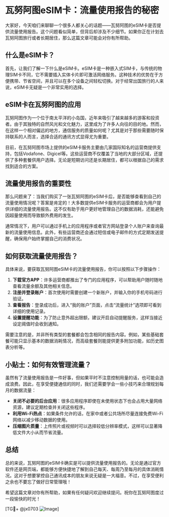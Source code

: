 # 瓦努阿图eSIM卡：流量使用报告的秘密

大家好，今天咱们来聊聊一个很多人都关心的话题——瓦努阿图的eSIM卡是否提供流量使用报告。这个问题看似简单，但背后却涉及不少细节。如果你正在计划去瓦努阿图旅行或者长期居住，那么这篇文章可能会对你有所帮助。

## 什么是eSIM卡？

首先，让我们了解一下什么是eSIM卡。eSIM卡是一种嵌入式SIM卡，与传统的物理SIM卡不同，它不需要插入实体卡片即可激活网络服务。这种技术的优势在于方便携带、节省空间，并且可以在多个设备之间轻松切换。对于经常出国旅行的人来说，eSIM卡无疑是一个非常实用的选择。

## eSIM卡在瓦努阿图的应用

瓦努阿图作为一个位于南太平洋的小岛国，近年来吸引了越来越多的游客和投资者。由于其独特的自然风光和文化魅力，这里成为了许多人向往的目的地。然而，在这样一个相对偏远的地方，通信服务的质量如何呢？尤其是对于那些需要随时保持联系的人而言，选择合适的通讯方式显得尤为重要。

目前，在瓦努阿图市场上提供的eSIM卡服务主要由几家国际知名的运营商提供支持，包括Vodafone、Digicel等。这些运营商不仅覆盖了当地的大部分区域，还提供了多种套餐供用户选择。无论是短期访问还是长期居住，都可以根据自己的需求找到适合的方案。

## 流量使用报告的重要性

那么问题来了：当我们购买了一张瓦努阿图的eSIM卡后，是否能够查看到自己的流量使用情况呢？答案是肯定的！大多数提供eSIM卡服务的运营商都会为用户提供详细的流量使用报告。这不仅有助于用户更好地管理自己的数据消耗，还能避免因超量使用而导致额外费用的发生。

通常情况下，用户可以通过手机上的应用程序或者官方网站登录个人账户来查询最新的流量使用信息。此外，有些运营商还会通过短信或电子邮件的方式定期发送提醒，确保用户始终掌握自己的消费状况。

## 如何获取流量使用报告？

具体来说，要获取瓦努阿图eSIM卡的流量使用报告，你可以按照以下步骤操作：

1. **下载官方APP**：许多运营商都推出了专门的应用程序，可以帮助用户随时随地查看流量余额及其他相关信息。
2. **注册并登录账户**：首次使用时需要创建一个新账户，并输入你的手机号码进行验证。
3. **查看报告**：登录成功后，进入“我的账户”页面，点击“流量统计”选项即可看到详细的使用记录。
4. **设置提醒功能**：为了防止意外超出限额，建议开启自动提醒服务，这样当接近设定阈值时会收到通知。

需要注意的是，并非所有类型的套餐都会包含相同的报告内容。例如，某些基础套餐可能只显示基本的数据消耗情况，而高级套餐则能提供更多附加功能，如历史图表分析等。

## 小贴士：如何有效管理流量？

虽然有了流量使用报告是一件好事，但如果平时不注意控制用量的话，也可能会造成浪费。因此，在享受便捷通信的同时，我们还需要学会一些小技巧来合理规划每月的数据流量：

- **关闭不必要的后台应用**：很多应用程序即使在未使用状态下也会占用大量网络资源，建议定期检查并关闭这些程序。
- **利用Wi-Fi热点**：如果条件允许的话，在家中或者公共场所尽量连接免费Wi-Fi网络以减少移动数据的使用。
- **压缩图片质量**：上传照片或视频时可以选择较低分辨率模式，这样可以显著降低文件大小从而节省流量。

## 总结

总的来说，瓦努阿图的eSIM卡确实是可以提供流量使用报告的。无论是通过官方软件还是网页端，都能够方便快捷地了解到自己每天、每周乃至每月的具体消耗情况。这对于想要掌控自己通讯成本的朋友来说无疑是一大福音。不过，在享受便利之余也不要忘了做好日常管理哦！

希望这篇文章对你有所帮助，如果有任何疑问欢迎继续提问。祝你在瓦努阿图度过一段愉快的时光！

[TG💪+ @jx0703 ![Image](https://github.com/user-attachments/assets/dbca1d08-cadb-493c-b0ec-ad6f7a83f270)]